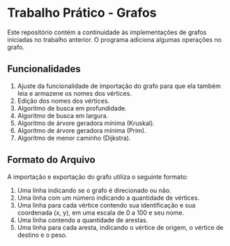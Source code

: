# Trabalho Prático - Grafos

Este repositório contém a continuidade às implementações de grafos iniciadas no trabalho anterior. O programa adiciona algumas operações no grafo.

## Funcionalidades

1. Ajuste da funcionalidade de importação do grafo para que ela também leia e armazene os nomes dos vértices.  
2. Edição dos nomes dos vértices.  
3. Algoritmo de busca em profundidade.  
4. Algoritmo de busca em largura.  
5. Algoritmo de árvore geradora mínima (Kruskal).
6. Algoritmo de árvore geradora mínima (Prim).  
7. Algoritmo de menor caminho (Dijkstra).  

## Formato do Arquivo

A importação e exportação do grafo utiliza o seguinte formato:

1. Uma linha indicando se o grafo é direcionado ou não.  
2. Uma linha com um número indicando a quantidade de vértices.  
3. Uma linha para cada vértice contendo sua identificação e sua coordenada (x, y), em uma escala de 0 a 100 e seu nome.  
4. Uma linha contendo a quantidade de arestas.  
5. Uma linha para cada aresta, indicando o vértice de origem, o vértice de destino e o peso.  
